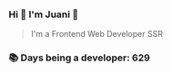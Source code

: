 ### Hi 👋 I&#39;m Juani 🦁

> I&#39;m a Frontend Web Developer SSR

### 📚 Days being a developer: 629

